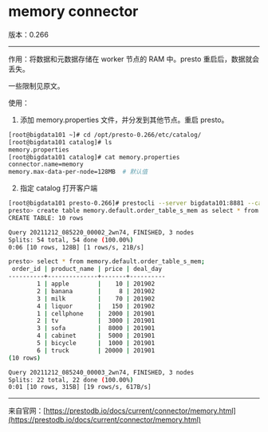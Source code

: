 # memory connector

版本：0.266

--------------------------------------

作用：将数据和元数据存储在 worker 节点的 RAM 中。presto 重启后，数据就会丢失。

一些限制见原文。


使用：

1. 添加 memory.properties 文件，并分发到其他节点。重启 presto。

```sh
[root@bigdata101 ~]# cd /opt/presto-0.266/etc/catalog/
[root@bigdata101 catalog]# ls
memory.properties
[root@bigdata101 catalog]# cat memory.properties
connector.name=memory
memory.max-data-per-node=128MB  # 默认值
```

2. 指定 catalog 打开客户端

```sh
[root@bigdata101 presto-0.266]# prestocli --server bigdata101:8881 --catalog memory
presto> create table memory.default.order_table_s_mem as select * from hive.default.order_table_s;
CREATE TABLE: 10 rows

Query 20211212_085220_00002_2wn74, FINISHED, 3 nodes
Splits: 54 total, 54 done (100.00%)
0:06 [10 rows, 128B] [1 rows/s, 21B/s]

presto> select * from memory.default.order_table_s_mem;
 order_id | product_name | price | deal_day 
----------+--------------+-------+----------
        1 | apple        |    10 | 201902   
        2 | banana       |     8 | 201902   
        3 | milk         |    70 | 201902   
        4 | liquor       |   150 | 201902   
        1 | cellphone    |  2000 | 201901   
        2 | tv           |  3000 | 201901   
        3 | sofa         |  8000 | 201901   
        4 | cabinet      |  5000 | 201901   
        5 | bicycle      |  1000 | 201901   
        6 | truck        | 20000 | 201901   
(10 rows)

Query 20211212_085240_00003_2wn74, FINISHED, 3 nodes
Splits: 22 total, 22 done (100.00%)
0:01 [10 rows, 315B] [19 rows/s, 617B/s]
```

--------------------------------------

来自官网：[https://prestodb.io/docs/current/connector/memory.html](https://prestodb.io/docs/current/connector/memory.html)